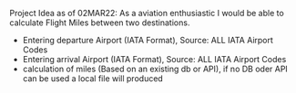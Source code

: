 Project Idea as of 02MAR22:
As a aviation enthusiastic I would be able to calculate Flight Miles between two destinations. 
- Entering departure Airport (IATA Format), Source: ALL IATA Airport Codes
- Entering arrival Airport (IATA Format), Source: ALL IATA Airport Codes
- calculation of miles (Based on an existing db or API), if no DB oder API can be used a local file will produced